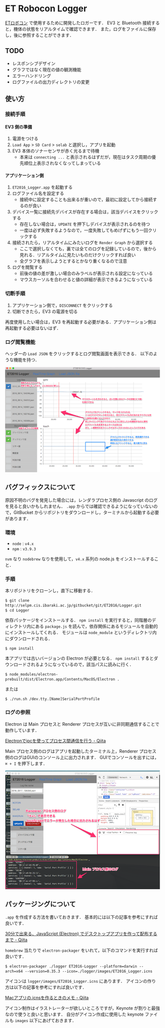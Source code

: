 # ET Robocon Logger

[ETロボコン](http://www.etrobo.jp/) で使用するために開発したロガーです．
EV3 と Bluetooth 接続すると，機体の状態をリアルタイムで確認できます．
また，ログをファイルに保存し，後に参照することができます．

## TODO

- レスポンシブデザイン
- グラフではなく現在の値の観測機能
- エラーハンドリング
- ログファイルの出力ディレクトリの変更

## 使い方

### 接続手順

#### EV3 側の準備

1. 電源をつける
2. `Load App` > `SD Card` > `selab` と選択し，アプリを起動
3. EV3 本体のソナーセンサが赤く光るまで待機
   - 本来は `connecting ...` と表示されるはずだが，現在はタスク周期の優先順位上表示されなくなってしまっている

#### アプリケーション側

1. `ET2016_Logger.app` を起動する
2. ログファイル名を設定する
   - 接続中に設定することも出来るが重いので，最初に設定してから接続するのが良い
3. デバイス一覧に接続先デバイスが存在する場合は，該当デバイスをクリックする
   - 存在しない場合は，`UPDATE` を押下しデバイスが表示されるのを待つ
   - 一度は必ず失敗するようなので，一度失敗してもめげずにもう一回クリックする
4. 接続されたら，リアルタイムにみたいログを `Render Graph` から選択する
   - ここで選択しなくても，裏では全てのログを記録しているので，後から見れる．リアルタイムに見たいものだけクリックすれば良い
   - 全グラフを表示しようとするとかなり重くなるので注意
5. ログを閲覧する
   - 前後の値の差が激しい場合のみラベルが表示される設定になっている
   - マウスカーソルを合わせると値の詳細が表示できるようになっている

### 切断手順

1. アプリケーション側で，`DISCONNECT` をクリックする
2. 切断できたら，EV3 の電源を切る

再度使用したい場合は，EV3 を再起動する必要がある．アプリケーション側は再起動する必要はないはず．

### ログ閲覧機能

ヘッダーの `Load JSON` をクリックするとログ閲覧画面を表示できる．
以下のような機能を持つ．

![loadJSON](./images/loadJson.png)

## バグフィックスについて

原因不明のバグを発見した場合には，レンダラプロセス側の Javascript のログを見ると良いかもしれません．
`.app` からでは確認できるようになっていないので，GitBucket からリポジトリをダウンロードし，ターミナルから起動する必要があります．

### 環境

- `node` : `v4.x`
- `npm`  : `v3.9.3`

`nvm` なり `nodebrew` なりを使用して，`v4.x` 系列の node.js をインストールすること．

### 手順

本リポジトリをクローンし，直下に移動する．

``` shell
$ git clone http://selpm.cis.ibaraki.ac.jp/gitbucket/git/ET2016/Logger.git
$ cd Logger
```

依存パッケージをインストールする．
`npm install` を実行すると，同階層のディレクトリ内にある `package.js` を読んで，依存関係にあるモジュールを自動的にインストールしてくれる．
モジュールは `node_module` というディレクトリ内にダウンロードされる．

``` shell
$ npm install
```

本アプリでは古いバージョンの Electron が必要となる．
`npm install` するとダウンロードされるようになっているので，該当パスに読みに行く．

``` shell
$ node_modules/electron-prebuilt/dist/Electron.app/Contents/MacOS/Electron .
```

または

``` shell
$ ./run.sh /dev.tty.[Name]SerialPortProfile
```

### ログの参照

Electron は Main プロセスと Renderer プロセスが互いに非同期通信することで動作しています．

[Electronでipcを使ってプロセス間通信を行う - Qiita](http://qiita.com/Misumi_Rize/items/dde76dbf89abee13991c)

Main プロセス側のログはアプリを起動したターミナル上，Renderer プロセス側のログはGUIのコンソール上に出力されます．
GUIでコンソールを出すには，`⌘ + I` を押下します．

![log_image](./images/log.png)

## パッケージングについて

`.app` を作成する方法を書いておきます．
基本的には以下の記事を参考にすれば良いです．

[30分で出来る、JavaScript (Electron) でデスクトップアプリを作って配布するまで - Qiita](http://qiita.com/nyanchu/items/15d514d9b9f87e5c0a29)

`homebrew` 当たりで `electron-packager` をいれて，以下のコマンドを実行すれば良いです．

``` shell
$ electron-packager ./logger ET2016-Logger --platform=darwin --arch=x64 --version=0.35.3 --icon=./logger/images/ET2016_Logger.icns
```

アイコンは `logger/images/ET2016_Logger.icns` にあります．
アイコンの作り方は以下の記事を参考にすれば良いです．

[Macアプリの.icnsを作るときのメモ - Qiita](http://qiita.com/Jacminik/items/a4c8fe20a4cba62f428b)

アイコン制作はイラストレーターが欲しいところですが，Keynote が割りと最強なので使うと良いと思います．
自分がアイコン作成に使用した keynote ファイルも `images` 以下にあげておきます．

